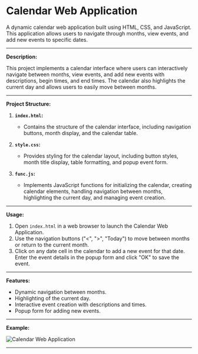 # Calendar Web Application

A dynamic calendar web application built using HTML, CSS, and JavaScript. This application allows users to navigate through months, view events, and add new events to specific dates.

---

**Description:**

This project implements a calendar interface where users can interactively navigate between months, view events, and add new events with descriptions, begin times, and end times. The calendar also highlights the current day and allows users to easily move between months.

---

**Project Structure:**

1. **`index.html`:**
   - Contains the structure of the calendar interface, including navigation buttons, month display, and the calendar table.

2. **`style.css`:**
   - Provides styling for the calendar layout, including button styles, month title display, table formatting, and popup event form.

3. **`func.js`:**
   - Implements JavaScript functions for initializing the calendar, creating calendar elements, handling navigation between months, highlighting the current day, and managing event creation.

---

**Usage:**

1. Open `index.html` in a web browser to launch the Calendar Web Application.
2. Use the navigation buttons ("<", ">", "Today") to move between months or return to the current month.
3. Click on any date cell in the calendar to add a new event for that date. Enter the event details in the popup form and click "OK" to save the event.

---

**Features:**

- Dynamic navigation between months.
- Highlighting of the current day.
- Interactive event creation with descriptions and times.
- Popup form for adding new events.

---

**Example:**

![Calendar Web Application](https://example.com/calendar-app-screenshot.png)

---
